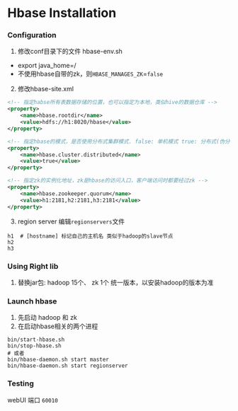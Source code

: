 
# Hbase Installation

### Configuration
1. 修改conf目录下的文件 hbase-env.sh 
+ export java_home=/
+ 不使用hbase自带的zk，则`HBASE_MANAGES_ZK`=`false`

2. 修改hbase-site.xml
``` xml
<!-- 指定habse所有表数据存储的位置，也可以指定为本地，类似hive的数据仓库 -->
<property>
	<name>hbase.rootdir</name>
	<value>hdfs://h1:8020/hbase</value>
</property>

<!-- 指定hbase的模式，是否使用分布式集群模式. false: 单机模式 true: 分布式(伪分布式或者完全分布式都是分布式) -->
<property>
	<name>hbase.cluster.distributed</name>
	<value>true</value>
</property>

<!-- 指定zk的实例化地址，zk是hbase的访问入口，客户端访问时都要经过zk -->
<property>
	<name>hbase.zookeeper.quorum</name>
	<value>h1:2181,h2:2181,h3:2181</value>
</property>

```

3. region server
编辑`regionservers`文件
```
h1 	# [hostname] 标记自己的主机名 类似于hadoop的slave节点
h2
h3
```

### Using Right lib 
1. 替换jar包:  hadoop 15个、 zk 1个
统一版本，以安装hadoop的版本为准


### Launch hbase
1. 先启动 hadoop 和 zk
2. 在启动hbase相关的两个进程
```shell
bin/start-hbase.sh
bin/stop-hbase.sh
# 或者
bin/hbase-daemon.sh start master 
bin/hbase-daemon.sh start regionserver 

```


### Testing
webUI 端口 `60010`
